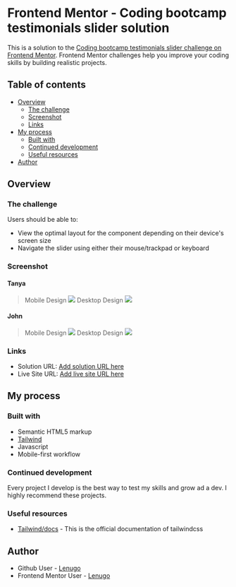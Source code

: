 # Frontend Mentor - Coding bootcamp testimonials slider solution

This is a solution to the [Coding bootcamp testimonials slider challenge on Frontend Mentor](https://www.frontendmentor.io/challenges/coding-bootcamp-testimonials-slider-4FNyLA8JL). Frontend Mentor challenges help you improve your coding skills by building realistic projects.

## Table of contents

- [Overview](#overview)
  - [The challenge](#the-challenge)
  - [Screenshot](#screenshot)
  - [Links](#links)
- [My process](#my-process)
  - [Built with](#built-with)
  - [Continued development](#continued-development)
  - [Useful resources](#useful-resources)
- [Author](#author)

## Overview

### The challenge

Users should be able to:

- View the optimal layout for the component depending on their device's screen size
- Navigate the slider using either their mouse/trackpad or keyboard

### Screenshot

#### Tanya

> Mobile Design
> <img src="images/results/tanya_mobile.png" />
> Desktop Design
> <img src="images/results/tanya_desktop.png" />

#### John

> Mobile Design
> <img src="images/results/john_mobile.png" />
> Desktop Design
> <img src="images/results/john_desktop.png" />

### Links

- Solution URL: [Add solution URL here](https://your-solution-url.com)
- Live Site URL: [Add live site URL here](https://your-live-site-url.com)

## My process

### Built with

- Semantic HTML5 markup
- [Tailwind](https://tailwindcss.com/)
- Javascript
- Mobile-first workflow

### Continued development

Every project I develop is the best way to test my skills and grow ad a dev. I highly recommend these projects.

### Useful resources

- [Tailwind/docs](https://tailwindcss.com/docs) - This is the official documentation of tailwindcss

## Author

- Github User - [Lenugo](https://www.github.com/Lenugo)
- Frontend Mentor User - [Lenugo](https://www.frontendmentor.io/profile/Lenugo)
